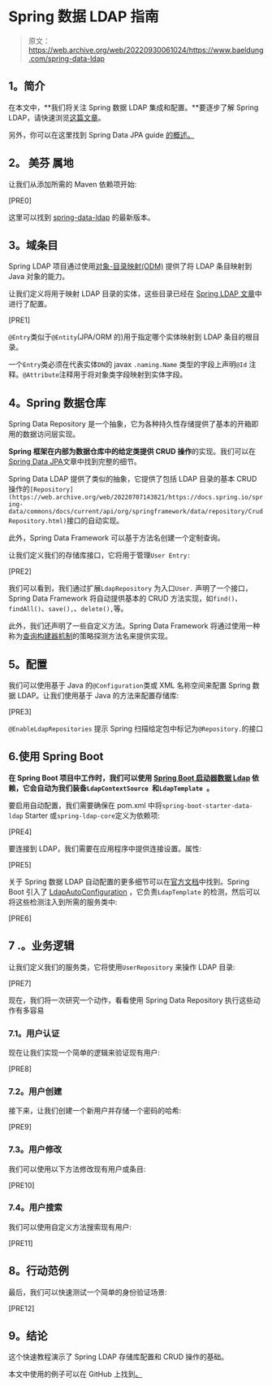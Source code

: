 # Spring 数据 LDAP 指南

> 原文：<https://web.archive.org/web/20220930061024/https://www.baeldung.com/spring-data-ldap>

## **1。简介**

在本文中，**我们将关注 Spring 数据 LDAP 集成和配置。**要逐步了解 Spring LDAP，请快速浏览[这篇文章](/web/20220707143821/https://www.baeldung.com/spring-ldap)。

另外，你可以在这里找到 Spring Data JPA guide [的概述。](/web/20220707143821/https://www.baeldung.com/the-persistence-layer-with-spring-data-jpa)

## **2。** **美芬** **属地**

让我们从添加所需的 Maven 依赖项开始:

[PRE0]

这里可以找到 [spring-data-ldap](https://web.archive.org/web/20220707143821/https://search.maven.org/classic/#search%7Cgav%7C1%7Cg%3A%22org.springframework.data%22%20AND%20a%3A%22spring-data-ldap%22) 的最新版本。

## **3。域条目**

Spring LDAP 项目通过使用[对象-目录映射(ODM)](https://web.archive.org/web/20220707143821/https://docs.spring.io/spring-ldap/docs/current-SNAPSHOT/reference/#odm) 提供了将 LDAP 条目映射到 Java 对象的能力。

让我们定义将用于映射 LDAP 目录的实体，这些目录已经在 [Spring LDAP 文章](/web/20220707143821/https://www.baeldung.com/spring-ldap)中进行了配置。

[PRE1]

`@Entry`类似于`@Entity`(JPA/ORM 的)用于指定哪个实体映射到 LDAP 条目的根目录。

一个`Entry`类必须在代表实体`DN`的 javax `.naming.Name` 类型的字段上声明`@Id` 注释。`@Attribute`注释用于将对象类字段映射到实体字段。

## **4。Spring 数据仓库**

Spring Data Repository 是一个抽象，它为各种持久性存储提供了基本的开箱即用的数据访问层实现。

**Spring 框架在内部为数据仓库中的给定类提供 CRUD 操作**的实现。我们可以在[Spring Data JPA](/web/20220707143821/https://www.baeldung.com/the-persistence-layer-with-spring-data-jpa#springdatadao)文章中找到完整的细节。

Spring Data LDAP 提供了类似的抽象，它提供了包括 LDAP 目录的基本 CRUD 操作的`[Repository](https://web.archive.org/web/20220707143821/https://docs.spring.io/spring-data/commons/docs/current/api/org/springframework/data/repository/CrudRepository.html)`接口的自动实现。

此外，Spring Data Framework 可以基于方法名创建一个定制查询。

让我们定义我们的存储库接口，它将用于管理`User Entry:`

[PRE2]

我们可以看到，我们通过扩展`LdapRepository` 为入口`User.` 声明了一个接口，Spring Data Framework 将自动提供基本的 CRUD 方法实现，如`find()`、`findAll()`、`save(),`、`delete(),`等。

此外，我们还声明了一些自定义方法。Spring Data Framework 将通过使用一种称为[查询构建器机制](https://web.archive.org/web/20220707143821/https://docs.spring.io/spring-data/data-commons/docs/1.6.1.RELEASE/reference/html/repositories.html#repositories.query-methods.query-creation)的策略探测方法名来提供实现。

## **5。配置**

我们可以使用基于 Java 的`@Configuration`类或 XML 名称空间来配置 Spring 数据 LDAP。让我们使用基于 Java 的方法来配置存储库:

[PRE3]

`@EnableLdapRepositories` 提示 Spring 扫描给定包中标记为`@Repository.`的接口

## 6.使用 Spring Boot

**在 Spring Boot 项目中工作时，我们可以使用 [Spring Boot 启动器数据 Ldap](https://web.archive.org/web/20220707143821/https://search.maven.org/search?q=a:spring-boot-starter-data-ldap) 依赖，它会自动为我们装备`LdapContextSource `和`LdapTemplate `。**

要启用自动配置，我们需要确保在 pom.xml 中将`spring-boot-starter-data-ldap` Starter 或`spring-ldap-core`定义为依赖项:

[PRE4]

要连接到 LDAP，我们需要在应用程序中提供连接设置。属性:

[PRE5]

关于 Spring 数据 LDAP 自动配置的更多细节可以在[官方文档](https://web.archive.org/web/20220707143821/https://docs.spring.io/spring-boot/docs/current/reference/htmlsingle/#features.nosql.ldap)中找到。Spring Boot 引入了 [LdapAutoConfiguration](https://web.archive.org/web/20220707143821/https://docs.spring.io/spring-boot/docs/current/api/org/springframework/boot/autoconfigure/ldap/LdapAutoConfiguration.html) ，它负责`LdapTemplate` 的检测，然后可以将这些检测注入到所需的服务类中:

[PRE6]

## 7 .**。业务逻辑**

让我们定义我们的服务类，它将使用`UserRepository` 来操作 LDAP 目录:

[PRE7]

现在，我们将一次研究一个动作，看看使用 Spring Data Repository 执行这些动作有多容易

### 7.1。用户认证

现在让我们实现一个简单的逻辑来验证现有用户:

[PRE8]

### 7.2。用户创建

接下来，让我们创建一个新用户并存储一个密码的哈希:

[PRE9]

### 7.3。用户修改

我们可以使用以下方法修改现有用户或条目:

[PRE10]

### 7.4。用户搜索

我们可以使用自定义方法搜索现有用户:

[PRE11]

## **8。行动范例**

最后，我们可以快速测试一个简单的身份验证场景:

[PRE12]

## **9。结论**

这个快速教程演示了 Spring LDAP 存储库配置和 CRUD 操作的基础。

本文中使用的例子可以在 GitHub 上找到[。](https://web.archive.org/web/20220707143821/https://github.com/eugenp/tutorials/tree/master/spring-security-modules/spring-ldap)